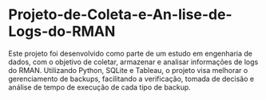 # Projeto-de-Coleta-e-An-lise-de-Logs-do-RMAN
Este projeto foi desenvolvido como parte de um estudo em engenharia de dados, com o objetivo de coletar, armazenar e analisar informações de logs do RMAN. Utilizando Python, SQLite e Tableau, o projeto visa melhorar o gerenciamento de backups, facilitando a verificação, tomada de decisão e análise de tempo de execução de cada tipo de backup.
